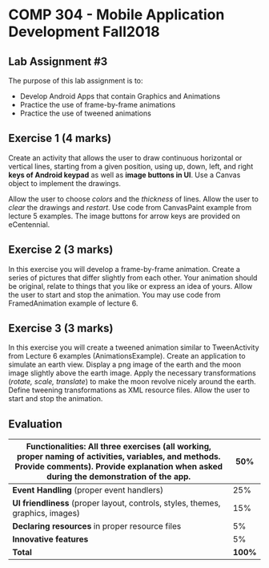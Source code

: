 # COMP 304 - Mobile Application Development Fall2018
## Lab Assignment #3
The purpose of this lab assignment is to:
- Develop Android Apps that contain Graphics and Animations
- Practice the use of frame-by-frame animations
- Practice the use of tweened animations

## Exercise 1 (4 marks)
Create an activity that allows the user to draw continuous horizontal or vertical lines, starting from a given position, using up, down, left, and right **keys of Android keypad** as well as **image buttons in UI**. Use a Canvas object to implement the drawings.

Allow the user to choose *colors* and the *thickness* of lines. Allow the user to *clear* the drawings and *restart*. Use code from CanvasPaint example from lecture 5 examples.
The image buttons for arrow keys are provided on eCentennial.

## Exercise 2 (3 marks)
In this exercise you will develop a frame-by-frame animation. Create a series of pictures that differ slightly from each other. Your animation should be original, relate to things that you like or express an idea of yours. Allow the user to start and stop the animation. You may use code from FramedAnimation example of lecture 6.

## Exercise 3 (3 marks)
In this exercise you will create a tweened animation similar to TweenActivity from Lecture 6 examples (AnimationsExample). Create an application to simulate an earth view. Display a png image of the earth and the moon image slightly above the earth image. Apply the necessary transformations (*rotate, scale, translate*) to make the moon revolve nicely around the earth. Define tweening transformations as XML resource files. Allow the user to start and stop the animation.

## Evaluation
| **Functionalities:** All three exercises (all working, proper naming of activities, variables, and methods. Provide comments). Provide explanation when asked during the demonstration of the app.|50%|
| --- | --- |
| **Event Handling** (proper event handlers)|25%|
| **UI friendliness** (proper layout, controls, styles, themes, graphics, images)|15%|
| **Declaring resources** in proper resource files|5%|
| **Innovative features**|5%|
| **Total**|**100%**|
